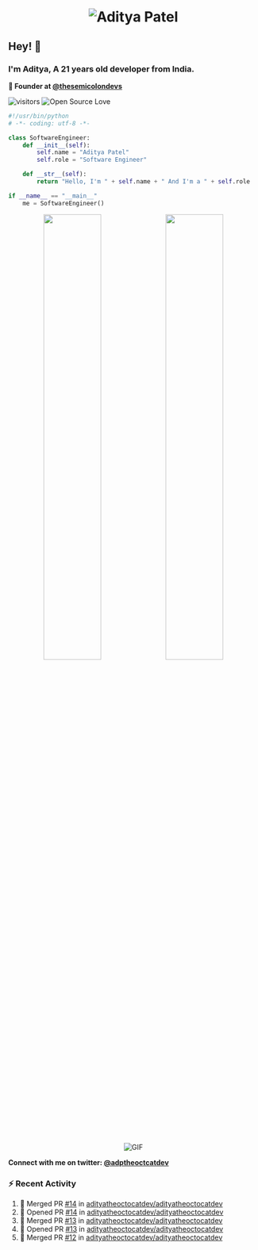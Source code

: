 <h1 align="center">
  <img src="https://raw.githubusercontent.com/adityatheoctocatdev/adityatheoctocatdev/main/name.svg" alt="Aditya Patel" />
</h1>

## Hey! 👋
### I'm Aditya, A 21 years old developer from India.

**🧭 Founder at [@thesemicolondevs](https://github.com/thesemicolondevs)**

![visitors](https://visitor-badge.laobi.icu/badge?page_id=adityatheoctocatdev.adityatheoctocatdev)
![Open Source Love](https://badges.frapsoft.com/os/v1/open-source.svg?v=102)

```python
#!/usr/bin/python
# -*- coding: utf-8 -*-

class SoftwareEngineer:
    def __init__(self):
        self.name = "Aditya Patel"
        self.role = "Software Engineer"

    def __str__(self):
        return "Hello, I'm " + self.name + " And I'm a " + self.role

if __name__ == "__main__"
    me = SoftwareEngineer()
```

<p align="center">
  <img width="48%" src="https://github-readme-stats.vercel.app/api?username=adityatheoctocatdev&show_icons=true&theme=tokyonight" />
  <img width="48%" src="https://github-readme-streak-stats.herokuapp.com/?user=adityatheoctocatdev&theme=tokyonight" />
  <img alt="GIF" src="https://media.giphy.com/media/RK5KD6UcUpAt92zZvt/giphy.gif" />
</p>

**Connect with me on twitter: [@adptheoctcatdev](https://twitter.com/adptheoctcatdev)**

### :zap: Recent Activity

<!--START_SECTION:activity-->
1. 🎉 Merged PR [#14](https://github.com/adityatheoctocatdev/adityatheoctocatdev/pull/14) in [adityatheoctocatdev/adityatheoctocatdev](https://github.com/adityatheoctocatdev/adityatheoctocatdev)
2. 💪 Opened PR [#14](https://github.com/adityatheoctocatdev/adityatheoctocatdev/pull/14) in [adityatheoctocatdev/adityatheoctocatdev](https://github.com/adityatheoctocatdev/adityatheoctocatdev)
3. 🎉 Merged PR [#13](https://github.com/adityatheoctocatdev/adityatheoctocatdev/pull/13) in [adityatheoctocatdev/adityatheoctocatdev](https://github.com/adityatheoctocatdev/adityatheoctocatdev)
4. 💪 Opened PR [#13](https://github.com/adityatheoctocatdev/adityatheoctocatdev/pull/13) in [adityatheoctocatdev/adityatheoctocatdev](https://github.com/adityatheoctocatdev/adityatheoctocatdev)
5. 🎉 Merged PR [#12](https://github.com/adityatheoctocatdev/adityatheoctocatdev/pull/12) in [adityatheoctocatdev/adityatheoctocatdev](https://github.com/adityatheoctocatdev/adityatheoctocatdev)
<!--END_SECTION:activity-->
